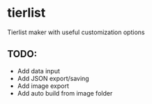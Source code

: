 # tierlist
Tierlist maker with useful customization options

## TODO: 

- Add data input
- Add JSON export/saving
- Add image export
- Add auto build from image folder